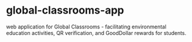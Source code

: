 # global-classrooms-app
web application for Global Classrooms - facilitating environmental education activities, QR verification, and GoodDollar rewards for students.
